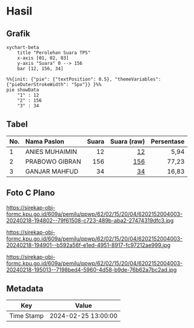 # Hasil

## Grafik

```mermaid
xychart-beta
    title "Perolehan Suara TPS"
    x-axis [01, 02, 03]
    y-axis "Suara" 0 --> 156
    bar [12, 156, 34]
```

```mermaid
%%{init: {"pie": {"textPosition": 0.5}, "themeVariables": {"pieOuterStrokeWidth": "5px"}} }%%
pie showData
    "1" : 12
    "2" : 156
    "3" : 34
```

## Tabel

| No. | Nama Paslon    | Suara | Suara (raw) | Persentase |
|:--- |:-------------- | -----:| -----------:| ----------:|
| 1   | ANIES MUHAIMIN | 12    | [12][p-1]   | 5,94       |
| 2   | PRABOWO GIBRAN | 156   | [156][p-2]  | 77,23      |
| 3   | GANJAR MAHFUD  | 34    | [34][p-3]   | 16,83      |


[p-1]: https://github.com/gigit-pemilu/pemilu-2024-62-kalimantan-tengah/blob/main/pilpres/hitung-suara/sub/62-kalimantan-tengah/sub/02-kotawaringin-timur/sub/15-bukit-santuai/sub/2004-tumbang-panyahuan/sub/003-tps/sub/paslon-1.txt
[p-2]: https://github.com/gigit-pemilu/pemilu-2024-62-kalimantan-tengah/blob/main/pilpres/hitung-suara/sub/62-kalimantan-tengah/sub/02-kotawaringin-timur/sub/15-bukit-santuai/sub/2004-tumbang-panyahuan/sub/003-tps/sub/paslon-2.txt
[p-3]: https://github.com/gigit-pemilu/pemilu-2024-62-kalimantan-tengah/blob/main/pilpres/hitung-suara/sub/62-kalimantan-tengah/sub/02-kotawaringin-timur/sub/15-bukit-santuai/sub/2004-tumbang-panyahuan/sub/003-tps/sub/paslon-3.txt

## Foto C Plano

https://sirekap-obj-formc.kpu.go.id/609a/pemilu/ppwp/62/02/15/20/04/6202152004003-20240218-194802--79f61508-c723-489b-aba2-27474319dfc3.jpg

https://sirekap-obj-formc.kpu.go.id/609a/pemilu/ppwp/62/02/15/20/04/6202152004003-20240218-194901--b592a56f-e1ed-4951-8917-fc97212ae999.jpg

https://sirekap-obj-formc.kpu.go.id/609a/pemilu/ppwp/62/02/15/20/04/6202152004003-20240218-195013--7198bed4-5960-4d58-b9de-76b62a7bc2ad.jpg


## Metadata

| Key        | Value               |
| ---------- | ------------------- |
| Time Stamp | 2024-02-25 13:00:00 |



